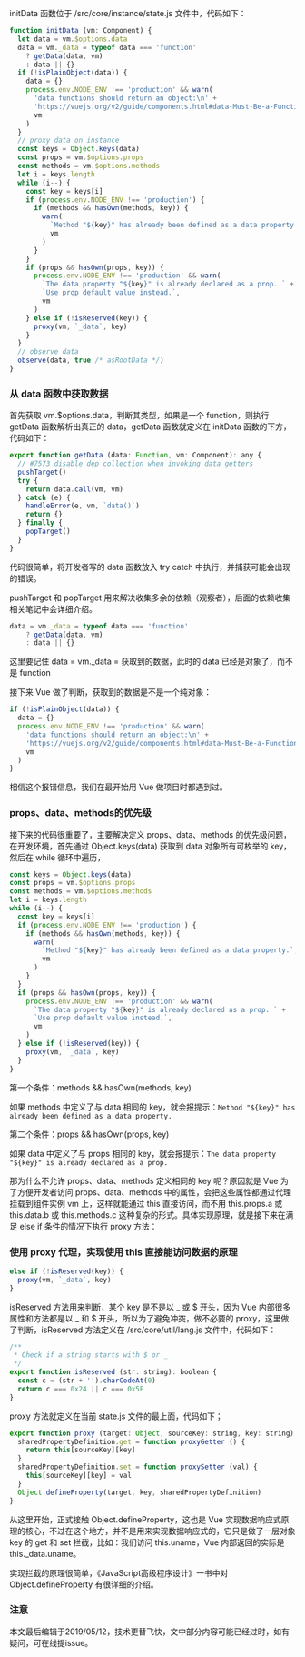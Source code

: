 initData 函数位于 /src/core/instance/state.js 文件中，代码如下：

``` javascript
function initData (vm: Component) {
  let data = vm.$options.data
  data = vm._data = typeof data === 'function'
    ? getData(data, vm)
    : data || {}
  if (!isPlainObject(data)) {
    data = {}
    process.env.NODE_ENV !== 'production' && warn(
      'data functions should return an object:\n' +
      'https://vuejs.org/v2/guide/components.html#data-Must-Be-a-Function',
      vm
    )
  }
  // proxy data on instance
  const keys = Object.keys(data)
  const props = vm.$options.props
  const methods = vm.$options.methods
  let i = keys.length
  while (i--) {
    const key = keys[i]
    if (process.env.NODE_ENV !== 'production') {
      if (methods && hasOwn(methods, key)) {
        warn(
          `Method "${key}" has already been defined as a data property.`,
          vm
        )
      }
    }
    if (props && hasOwn(props, key)) {
      process.env.NODE_ENV !== 'production' && warn(
        `The data property "${key}" is already declared as a prop. ` +
        `Use prop default value instead.`,
        vm
      )
    } else if (!isReserved(key)) {
      proxy(vm, `_data`, key)
    }
  }
  // observe data
  observe(data, true /* asRootData */)
}
```

### 从 data 函数中获取数据

首先获取 vm.$options.data，判断其类型，如果是一个 function，则执行 getData 函数解析出真正的 data，getData 函数就定义在 initData 函数的下方，代码如下：

``` javascript
export function getData (data: Function, vm: Component): any {
  // #7573 disable dep collection when invoking data getters
  pushTarget()
  try {
    return data.call(vm, vm)
  } catch (e) {
    handleError(e, vm, `data()`)
    return {}
  } finally {
    popTarget()
  }
}
```

代码很简单，将开发者写的 data 函数放入 try catch 中执行，并捕获可能会出现的错误。

pushTarget 和 popTarget 用来解决收集多余的依赖（观察者），后面的依赖收集相关笔记中会详细介绍。

``` javascript
data = vm._data = typeof data === 'function'
    ? getData(data, vm)
    : data || {}
```

这里要记住 data = vm._data = 获取到的数据，此时的 data 已经是对象了，而不是 function

接下来 Vue 做了判断，获取到的数据是不是一个纯对象：

``` javascript
if (!isPlainObject(data)) {
  data = {}
  process.env.NODE_ENV !== 'production' && warn(
    'data functions should return an object:\n' +
    'https://vuejs.org/v2/guide/components.html#data-Must-Be-a-Function',
    vm
  )
}
```

相信这个报错信息，我们在最开始用 Vue 做项目时都遇到过。

### props、data、methods的优先级

接下来的代码很重要了，主要解决定义 props、data、methods 的优先级问题，在开发环境，首先通过 Object.keys(data) 获取到 data 对象所有可枚举的 key，然后在 while 循环中遍历，

``` javascript
const keys = Object.keys(data)
const props = vm.$options.props
const methods = vm.$options.methods
let i = keys.length
while (i--) {
  const key = keys[i]
  if (process.env.NODE_ENV !== 'production') {
    if (methods && hasOwn(methods, key)) {
      warn(
        `Method "${key}" has already been defined as a data property.`,
        vm
      )
    }
  }
  if (props && hasOwn(props, key)) {
    process.env.NODE_ENV !== 'production' && warn(
      `The data property "${key}" is already declared as a prop. ` +
      `Use prop default value instead.`,
      vm
    )
  } else if (!isReserved(key)) {
    proxy(vm, `_data`, key)
  }
}
```

第一个条件：methods && hasOwn(methods, key)

如果 methods 中定义了与 data 相同的 key，就会报提示：`Method "${key}" has already been defined as a data property.`

第二个条件：props && hasOwn(props, key)

如果 data 中定义了与 props 相同的 key，就会报提示：`The data property "${key}" is already declared as a prop. `

那为什么不允许 props、data、methods 定义相同的 key 呢？原因就是 Vue 为了方便开发者访问 props、data、methods 中的属性，会把这些属性都通过代理挂载到组件实例 vm 上，这样就能通过 this 直接访问，而不用 this.props.a 或 this.data.b 或 this.methods.c 这种复杂的形式。具体实现原理，就是接下来在满足 else if 条件的情况下执行 proxy 方法：

### 使用 proxy 代理，实现使用 this 直接能访问数据的原理

``` javascript
else if (!isReserved(key)) {
  proxy(vm, `_data`, key)
}
```

isReserved 方法用来判断，某个 key 是不是以 _ 或 $ 开头，因为 Vue 内部很多属性和方法都是以 _ 和 $ 开头，所以为了避免冲突，做不必要的 proxy，这里做了判断，isReserved 方法定义在 /src/core/util/lang.js 文件中，代码如下：

``` javascript
/**
 * Check if a string starts with $ or _
 */
export function isReserved (str: string): boolean {
  const c = (str + '').charCodeAt(0)
  return c === 0x24 || c === 0x5F
}
```

proxy 方法就定义在当前 state.js 文件的最上面，代码如下；

``` javascript
export function proxy (target: Object, sourceKey: string, key: string) {
  sharedPropertyDefinition.get = function proxyGetter () {
    return this[sourceKey][key]
  }
  sharedPropertyDefinition.set = function proxySetter (val) {
    this[sourceKey][key] = val
  }
  Object.defineProperty(target, key, sharedPropertyDefinition)
}
```

从这里开始，正式接触 Object.defineProperty，这也是 Vue 实现数据响应式原理的核心，不过在这个地方，并不是用来实现数据响应式的，它只是做了一层对象 key 的 get 和 set 拦截，比如：我们访问 this.uname，Vue 内部返回的实际是 this._data.uname。

实现拦截的原理很简单，《JavaScript高级程序设计》一书中对 Object.defineProperty 有很详细的介绍。

### 注意
本文最后编辑于2019/05/12，技术更替飞快，文中部分内容可能已经过时，如有疑问，可在线提issue。
